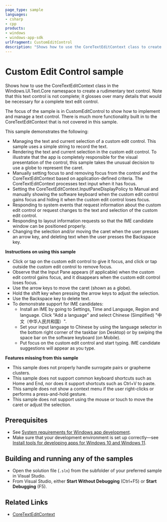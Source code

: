 ```yaml
---
page_type: sample
languages:
- csharp
- cpp
products:
- windows
- windows-app-sdk
urlFragment: CustomEditControl
description: "Shows how to use the CoreTextEditContext class to create a rudimentary text control."
---
```


# Custom Edit Control sample

Shows how to use the CoreTextEditContext class in the Windows.UI.Text.Core namespace
to create a rudimentary text control. Note that this text control is not complete;
it glosses over many details that would be necessary for a complete text edit control.

The focus of the sample is in CustomEditControl to show how to implement and manage a text control.
There is much more functionality built in to the CoreTextEditContext that is not covered in this sample.

This sample demonstrates the following:

* Managing the text and current selection of a custom edit control.
  This sample uses a simple string to record the text.
* Rendering the text and current selection in the custom edit control.
  To illustrate that the app is completely responsible for the visual
  presentation of the control, this sample takes the unusual decision
  to use a globe to represent the caret.
* Manually setting focus to and removing focus from the control
  and the CoreTextEditContext based on application-defined criteria.
  The CoreTextEditContext processes text input when it has focus.
* Setting the CoreTextEditContext.InputPaneDisplayPolicy to Manual
  and manually showing the software keyboard when the custom edit control
  gains focus and hiding it when the custom edit control loses focus.
* Responding to system events that request information about the
  custom edit control or request changes to the text and selection of
  the custom edit control.
* Responding to layout information requests so that the IME candidate window
  can be positioned properly.
* Changing the selection and/or moving the caret when the user presses
  an arrow key, and deleting text when the user presses the Backspace key.

**Instructions on using this sample**

* Click or tap on the custom edit control to give it focus,
  and click or tap outside the custom edit control to remove focus.
* Observe that the Input Pane appears (if applicable)
  when the custom edit control gains focus,
  and it disappears when the custom edit control loses focus.
* Use the arrow keys to move the caret (shown as a globe).
* Hold the shift key when pressing the arrow keys to adjust
  the selection.
* Use the Backspace key to delete text.
* To demonstrate support for IME candidates:
  * Install an IME by going to Settings, Time and Language,
    Region and language. Click "Add a language" and select
    Chinese (Simplified) "中文（中华人民共和国）".
  * Set your input language to Chinese by using the language
    selector in the bottom right corner of the taskbar (on Desktop)
    or by swiping the space bar on the software keyboard (on Mobile).
  * Put focus on the custom edit control and start typing.
    IME candidate suggestions will appear as you type.

**Features missing from this sample**

* This sample does not properly handle surrogate pairs
  or grapheme clusters.
* This sample does not support common keyboard shortcuts
  such as Home and End, nor does it support shortcuts such
  as Ctrl+V to paste.
* This sample does not show a context menu if the user right-clicks
  or performs a press-and-hold gesture.
* This sample does not support using the mouse or touch to
  move the caret or adjust the selection.

## Prerequisites

* See [System requirements for Windows app development](https://docs.microsoft.com/windows/apps/windows-app-sdk/system-requirements).
* Make sure that your development environment is set up correctly&mdash;see [Install tools for developing apps for Windows 10 and Windows 11](https://docs.microsoft.com/windows/apps/windows-app-sdk/set-up-your-development-environment).

## Building and running any of the samples

* Open the solution file (`.sln`) from the subfolder of your preferred sample in Visual Studio.
* From Visual Studio, either **Start Without Debugging** (Ctrl+F5) or **Start Debugging** (F5).

## Related Links

- [CoreTextEditContext](https://msdn.microsoft.com/library/windows/apps/windows.ui.text.core.coretexteditcontext.aspx)  
